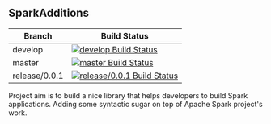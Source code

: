 ## SparkAdditions
<!--- start build table -->
| Branch | Build Status |
| ------ | -------------|
| develop | [![develop Build Status](https://travis-ci.org/tmnd1991/SparkAdditions.svg?branch=develop)](https://travis-ci.org/tmnd1991/SparkAdditions) |
| master | [![master Build Status](https://travis-ci.org/tmnd1991/SparkAdditions.svg?branch=master)](https://travis-ci.org/tmnd1991/SparkAdditions) |
| release/0.0.1 | [![release/0.0.1 Build Status](https://travis-ci.org/tmnd1991/SparkAdditions.svg?branch=release%2F0.0.1)](https://travis-ci.org/tmnd1991/SparkAdditions) |

<!--- end build table -->

Project aim is to build a nice library that helps developers to build Spark applications. Adding some syntactic sugar
on top of Apache Spark project's work.
